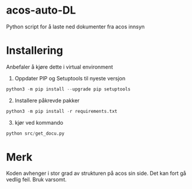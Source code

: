 # acos-auto-DL
Python script for å laste ned dokumenter fra acos innsyn

# Installering

Anbefaler å kjøre dette i virtual environment

1. Oppdater PIP og Setuptools til nyeste versjon
```python
python3 -m pip install --upgrade pip setuptools
```

2. Installere påkrevde pakker

```python
python3 -m pip install -r requirements.txt
```
3. kjør ved kommando
```python
python src/get_docu.py
```

# Merk
Koden avhenger i stor grad av strukturen på acos sin side. Det kan fort gå vedlig feil. Bruk varsomt.

